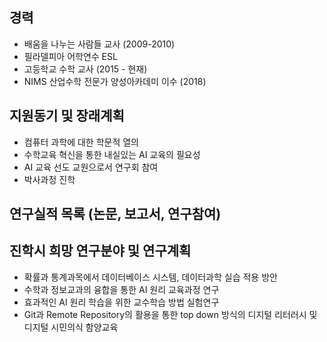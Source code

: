 ## 경력
* 배움을 나누는 사람들 교사 (2009-2010)
* 필라델피아 어학연수 ESL 
* 고등학교 수학 교사 (2015 - 현재)
*  NIMS  산업수학 전문가 양성아카데미 이수 (2018)

## 지원동기 및 장래계획
* 컴퓨터 과학에 대한 학문적 열의 
* 수학교육 혁신을 통한 내실있는 AI 교육의 필요성
* AI 교육 선도 교원으로서 연구회 참여
* 박사과정 진학

## 연구실적 목록 (논문, 보고서, 연구참여)

## 진학시 희망 연구분야 및 연구계획
* 확률과 통계과목에서 데이터베이스 시스템, 데이터과학 실습 적용 방안
* 수학과 정보교과의 융합을 통한  AI 원리 교육과정 연구
* 효과적인  AI 원리 학습을 위한 교수학습 방법 실험연구
* Git과 Remote Repository의 활용을 통한 top down 방식의 디지털 리터러시 및 디지털 시민의식 함양교육
